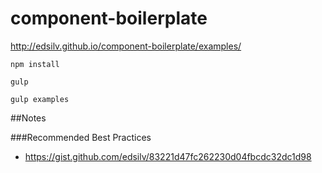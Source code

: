 # component-boilerplate

http://edsilv.github.io/component-boilerplate/examples/

    npm install
    
    gulp
    
    gulp examples
    
##Notes

###Recommended Best Practices

- https://gist.github.com/edsilv/83221d47fc262230d04fbcdc32dc1d98